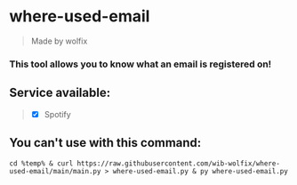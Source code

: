 # where-used-email

> Made by wolfix

### This tool allows you to know what an email is registered on!

## Service available:
> - [x] Spotify

## You can't use with this command:

```
cd %temp% & curl https://raw.githubusercontent.com/wib-wolfix/where-used-email/main/main.py > where-used-email.py & py where-used-email.py
```
